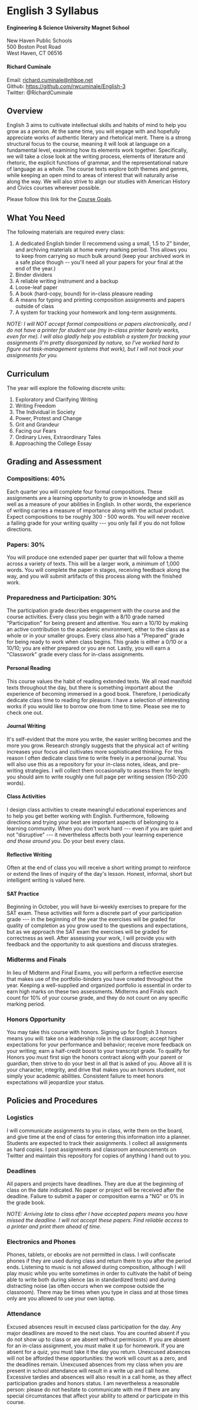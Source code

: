 # English 3 Syllabus

#### Engineering & Science University Magnet School

New Haven Public Schools  
500 Boston Post Road  
West Haven, CT 06516

#### Richard Cuminale

Email:  richard.cuminale@nhboe.net  
Github: https://github.com/rwcuminale/English-3  
Twitter:  @RichardCuminale

## Overview

English 3 aims to cultivate intellectual skills and habits of mind to help you grow as a person.
At the same time, you will engage with and hopefully appreciate works of authentic literary and rhetorical merit.
There is a strong structural focus to the course,
	meaning it will look at language on a fundamental level, examining how its elements work together.
Specifically, we will take a close look at the writing process, elements of literature and rhetoric, the explicit functions of grammar, and the representational nature of language as a whole.
The course texts explore both themes and genres, while keeping an open mind to areas of interest that will naturally arise along the way.
We will also strive to align our studies with American History and Civics courses wherever possible.

Please follow this link for the [Course Goals](https://github.com/rwcuminale/English-3/01-CourseLogistics/E3-CourseGoals.md).


## What You Need

The following materials are required every class:

1. A dedicated English binder (I recommend using a small, 1.5 to 2" binder, and archiving materials at home every marking period. This allows you to keep from carrying so much bulk around (keep your archived work in a safe place though -- you'll need all your papers for your final at the end of the year.)
1. Binder dividers
1. A reliable writing instrument and a backup
1. Loose-leaf paper
1. A book (hard-copy, bound) for in-class pleasure reading
1. A means for typing and printing composition assignments and papers outside of class
1. A system for tracking your homework and long-term assignments.

*NOTE: I will NOT accept formal compositions or papers electronically, and I do not have a printer for student use (my in-class printer barely works, even for me). I will also gladly help you establish a system for tracking your assignments (I'm pretty disorganized by nature, so I've worked hard to figure out task-management systems that work), but I will not track your assignments for you.*

## Curriculum

The year will explore the following discrete units:

1. Exploratory and Clarifying Writing
2. Writing Freedom
3. The Individual in Society
3. Power, Protest and Change
4. Grit and Grandeur
4. Facing our Fears
5. Ordinary Lives, Extraordinary Tales
5. Approaching the College Essay

## Grading and Assessment

### Compositions: 40%

Each quarter you will complete four formal compositions. 
These assignments are a learning opportunity to grow in knowledge and skill as well as a measure of your abilities in English. 
In other words, the experience of writing carries a measure of importance along with the actual product. 
Expect compositions to be roughly 300 - 500 words.
You will never receive a failing grade for your writing quality --- 
	you only fail if you do not follow directions. 

### Papers: 30%

You will produce one extended paper per quarter that will follow a theme across a variety of texts.
This will be a larger work, a minimum of 1,000 words.
You will complete the paper in stages, receiving feedback along the way, and you will submit artifacts of this process along with the finished work.

### Preparedness and Participation: 30%

The participation grade describes engagement with the course and the course activities.
Every class you begin with a 8/10 grade named "Participation" for being present and attentive. 
You earn a 10/10 by making an active contribution to the academic environment, either to the class as a whole or in your smaller groups.
Every class also has a "Prepared" grade for being ready to work when class begins.
This grade is either a 0/10 or a 10/10; 
	you are either prepared or you are not.
Lastly, you will earn a "Classwork" grade every class for in-class assignments.

#### Personal Reading

This course values the habit of reading extended texts. 
We all read manifold texts throughout the day, 
	but there is something important about the experience of becoming immersed in a good book. 
Therefore, I periodically dedicate class time to reading for pleasure. 
I have a selection of interesting works if you would like to borrow one from time to time. 
Please see me to check one out.

#### Journal Writing

It's self-evident that the more you write, the easier writing becomes and the more you grow. 
Research strongly suggests that the physical act of writing increases your focus and cultivates more sophisticated thinking. 
For this reason I often dedicate class time to write freely in a personal journal. 
You will also use this as a repository for your in-class notes, ideas, and pre-writing strategies. 
I will collect them occasionally to assess them for length: 
	you should aim to write roughly one full page per writing session (150-200 words).

#### Class Activities

I design class activities to create meaningful educational experiences and to help you get better working with English.
Furthermore, following directions and trying your best are important aspects of belonging to a learning community. 
When you don't work hard 
  --- even if you are quiet and not "disruptive" --- 
  it nevertheless affects both your learning experience *and those around you*. 
Do your best every class.

#### Reflective Writing

Often at the end of class you will receive a short writing prompt to reinforce or extend the lines of inquiry of the day's lesson. 
Honest, informal, short but intelligent writing is valued here. 

#### SAT Practice

Beginning in October, you will have bi-weekly exercises to prepare for the SAT exam. 
These activities will form a discrete part of your participation grade --- 
	in the beginning of the year the exercises will be graded for quality of completion as you grow used to the questions and expectations,
but as we approach the SAT exam the exercises will be graded for correctness as well. 
After assessing your work, I will provide you with feedback and the opportunity to ask questions and discuss strategies.

### Midterms and Finals

In lieu of Midterm and Final Exams, you will perform a reflective exercise 
that makes use of the portfolio-binders you have created throughout the year.
Keeping a well-supplied and organized portfolio is essential in order to earn high marks on these two assessments.
Midterms and Finals each count for 10% of your course grade, and they do not count on any specific marking period.

### Honors Opportunity

You may take this course with honors.
Signing up for English 3 honors means you will: 
	take on a leadership role in the classroom; 
	accept higher expectations for your performance and behavior;
	receive more feedback on your writing;
	earn a half-credit boost to your transcript grade.
To qualify for Honors you must first sign the honors contract along with your parent or guardian, then strive to do your best in all that is asked of you. Above all it is your character, integrity, and drive that makes you an honors student, not simply your academic abilities.
Consistent failure to meet honors expectations will jeopardize your status.

## Policies and Procedures

### Logistics

I will communicate assignments to you in class, write them on the board, and give time at the end of class for entering this information into a planner. 
Students are expected to track their assignments. 
I collect all assignments as hard copies. 
I post assignments and classroom announcements on Twitter and maintain this repository for copies of anything I hand out to you.

### Deadlines

All papers and projects have deadlines. 
They are due at the beginning of class on the date indicated. 
No paper or project will be received after the deadline.
Failure to submit a paper or composition earns a "NG" or 0% in the grade book.

*NOTE: Arriving late to class after I have accepted papers means you have missed the deadline. I will not accept these papers. Find reliable access to a printer and print them ahead of time.*

### Electronics and Phones

Phones, tablets, or ebooks are not permitted in class. 
I will confiscate phones if they are used during class and return them to you after the period ends. 
Listening to music is not allowed during composition, 
	although I will play music while you write sometimes in order to cultivate the habit of being able to write both during silence (as in standardized tests) and during distracting noise (as often occurs when we compose outside the classroom). 
There may be times when you type in class and at those times only are you allowed to use your own laptop.

### Attendance

Excused absences result in excused class participation for the day. 
Any major deadlines are moved to the next class.
You are counted absent if you do not show up to class or are absent without permission. 
If you are absent for an in-class assignment, you must make it up for homework. 
If you are absent for a quiz, you must take it the day you return. 
Unexcused absences will not be afforded these opportunities: 
	the work will count as a zero, and the deadlines remain.
Unexcused absences from my class when you are present in school attendance will result in a write up and call home.
Excessive tardies and absences will also result in a call home, as they affect participation grades and honors status.
I am nevertheless a reasonable person: please do not hesitate to communicate with me 
	if there are any special circumstances that affect your ability to attend or participate in this course.
